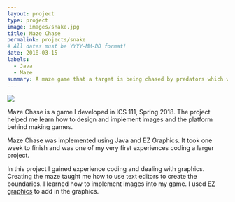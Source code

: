 ```yaml
---
layout: project
type: project
image: images/snake.jpg
title: Maze Chase
permalink: projects/snake
# All dates must be YYYY-MM-DD format!
date: 2018-03-15
labels:
  - Java
  - Maze
summary: A maze game that a target is being chased by predators which was made in ICS 111.
---
```

<img class="ui medium right floated rounded image" src="/images/micromouse-robot.png">

Maze Chase is a game I developed in ICS 111, Spring 2018. The project helped me learn how to design and implement images and the platform behind making games.

Maze Chase was implemented using Java and EZ Graphics. It took one week to finish and was one of my very first experiences coding a larger project.

In this project I gained experience coding and dealing with graphics. Creating the maze taught me how to use text editors to create the boundaries. I learned how to implement images into my game. I used [EZ graphics](http://www2.hawaii.edu/~dylank/ics111/) to add in the graphics. 
 
